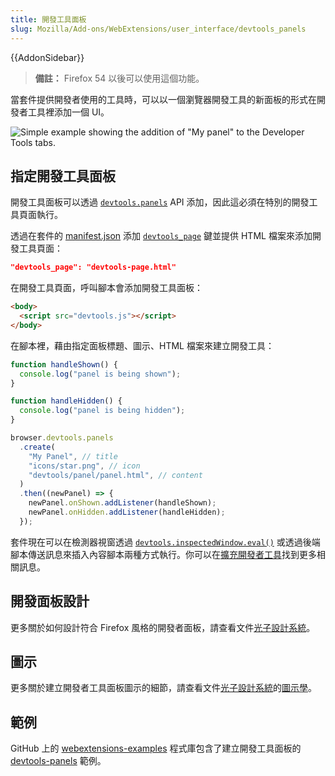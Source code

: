 ```yaml
---
title: 開發工具面板
slug: Mozilla/Add-ons/WebExtensions/user_interface/devtools_panels
---
```


{{AddonSidebar}}

> **備註：** Firefox 54 以後可以使用這個功能。

當套件提供開發者使用的工具時，可以以一個瀏覽器開發工具的新面板的形式在開發者工具裡添加一個 UI。

![Simple example showing the addition of "My panel" to the Developer Tools tabs.](developer_panel_tab.png)

## 指定開發工具面板

開發工具面板可以透過 [`devtools.panels`](/zh-TW/docs/Mozilla/Add-ons/WebExtensions/API/devtools.panels) API 添加，因此這必須在特別的開發工具頁面執行。

透過在套件的 [manifest.json](/zh-TW/docs/Mozilla/Add-ons/WebExtensions/manifest.json) 添加 [`devtools_page`](/zh-TW/docs/Mozilla/Add-ons/WebExtensions/manifest.json/devtools_page) 鍵並提供 HTML 檔案來添加開發工具頁面：

```json
"devtools_page": "devtools-page.html"
```

在開發工具頁面，呼叫腳本會添加開發工具面板：

```html
<body>
  <script src="devtools.js"></script>
</body>
```

在腳本裡，藉由指定面板標題、圖示、HTML 檔案來建立開發工具：

```js
function handleShown() {
  console.log("panel is being shown");
}

function handleHidden() {
  console.log("panel is being hidden");
}

browser.devtools.panels
  .create(
    "My Panel", // title
    "icons/star.png", // icon
    "devtools/panel/panel.html", // content
  )
  .then((newPanel) => {
    newPanel.onShown.addListener(handleShown);
    newPanel.onHidden.addListener(handleHidden);
  });
```

套件現在可以在檢測器視窗透過 [`devtools.inspectedWindow.eval()`](/zh-TW/docs/Mozilla/Add-ons/WebExtensions/API/devtools.inspectedWindow/eval) 或透過後端腳本傳送訊息來插入內容腳本兩種方式執行。你可以在[擴充開發者工具](/zh-TW/docs/Mozilla/Add-ons/WebExtensions/Extending_the_developer_tools)找到更多相關訊息。

## 開發面板設計

更多關於如何設計符合 Firefox 風格的開發者面板，請查看文件[光子設計系統](https://design.firefox.com/photon/index.html)。

## 圖示

更多關於建立開發者工具面板圖示的細節，請查看文件[光子設計系統](https://design.firefox.com/photon/index.html)的[圖示學](https://design.firefox.com/photon/visuals/iconography.html)。

## 範例

GitHub 上的 [webextensions-examples](https://github.com/mdn/webextensions-examples) 程式庫包含了建立開發工具面板的 [devtools-panels](https://github.com/mdn/webextensions-examples/blob/master/devtools-panels/) 範例。
